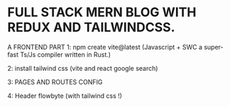 # FULL STACK MERN BLOG WITH REDUX AND TAILWINDCSS.

A FRONTEND PART
1: npm create vite@latest (Javascript + SWC a super-fast Ts/Js compiler written in Rust.)

2: install tailwind css (vite and react google search)

3: PAGES AND ROUTES CONFIG

4: Header flowbyte (with tailwind css !)
